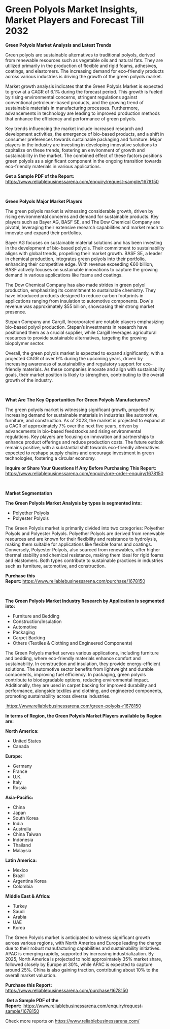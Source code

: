 <p><h1>Green Polyols Market Insights, Market Players and Forecast Till 2032</h1></p><p><strong>Green Polyols Market Analysis and Latest Trends</strong></p>
<p><p>Green polyols are sustainable alternatives to traditional polyols, derived from renewable resources such as vegetable oils and natural fats. They are utilized primarily in the production of flexible and rigid foams, adhesives, coatings, and elastomers. The increasing demand for eco-friendly products across various industries is driving the growth of the green polyols market.</p><p>Market growth analysis indicates that the Green Polyols Market is expected to grow at a CAGR of 6.1% during the forecast period. This growth is fueled by rising environmental concerns, stringent regulations against conventional petroleum-based products, and the growing trend of sustainable materials in manufacturing processes. Furthermore, advancements in technology are leading to improved production methods that enhance the efficiency and performance of green polyols.</p><p>Key trends influencing the market include increased research and development activities, the emergence of bio-based products, and a shift in consumer preferences towards sustainable packaging and furniture. Major players in the industry are investing in developing innovative solutions to capitalize on these trends, fostering an environment of growth and sustainability in the market. The combined effect of these factors positions green polyols as a significant component in the ongoing transition towards eco-friendly materials in various applications.</p></p>
<p><strong>Get a Sample PDF of the Report:&nbsp;</strong> <a href="https://www.reliablebusinessarena.com/enquiry/request-sample/1678150?utm_campaign=3289&utm_medium=2&utm_source=Github&utm_content=ia&utm_term=01042025&utm_id=green-polyols">https://www.reliablebusinessarena.com/enquiry/request-sample/1678150</a></p>
<p>&nbsp;</p>
<p><strong>Green Polyols Major Market Players</strong></p>
<p><p>The green polyols market is witnessing considerable growth, driven by rising environmental concerns and demand for sustainable products. Key players such as Bayer AG, BASF SE, and The Dow Chemical Company are pivotal, leveraging their extensive research capabilities and market reach to innovate and expand their portfolios.</p><p>Bayer AG focuses on sustainable material solutions and has been investing in the development of bio-based polyols. Their commitment to sustainability aligns with global trends, propelling their market growth. BASF SE, a leader in chemical production, integrates green polyols into their portfolio, enhancing their competitive edge. With revenue exceeding €60 billion, BASF actively focuses on sustainable innovations to capture the growing demand in various applications like foams and coatings.</p><p>The Dow Chemical Company has also made strides in green polyol production, emphasizing its commitment to sustainable chemistry. They have introduced products designed to reduce carbon footprints in applications ranging from insulation to automotive components. Dow's revenue was approximately $55 billion, showcasing their strong market presence.</p><p>Stepan Company and Cargill, Incorporated are notable players emphasizing bio-based polyol production. Stepan’s investments in research have positioned them as a crucial supplier, while Cargill leverages agricultural resources to provide sustainable alternatives, targeting the growing biopolymer sector.</p><p>Overall, the green polyols market is expected to expand significantly, with a projected CAGR of over 9% during the upcoming years, driven by increasing awareness of sustainability and regulatory support for eco-friendly materials. As these companies innovate and align with sustainability goals, their market position is likely to strengthen, contributing to the overall growth of the industry.</p></p>
<p>&nbsp;</p>
<p><strong>What Are The Key Opportunities For Green Polyols Manufacturers?</strong></p>
<p><p>The green polyols market is witnessing significant growth, propelled by increasing demand for sustainable materials in industries like automotive, furniture, and construction. As of 2023, the market is projected to expand at a CAGR of approximately 7% over the next five years, driven by advancements in bio-based feedstocks and rising environmental regulations. Key players are focusing on innovation and partnerships to enhance product offerings and reduce production costs. The future outlook remains positive, with a substantial shift towards eco-friendly alternatives expected to reshape supply chains and encourage investment in green technologies, fostering a circular economy.</p></p>
<p><strong>Inquire or Share Your Questions If Any Before Purchasing This Report:</strong> <a href="https://www.reliablebusinessarena.com/enquiry/pre-order-enquiry/1678150?utm_campaign=3289&utm_medium=2&utm_source=Github&utm_content=ia&utm_term=01042025&utm_id=green-polyols">https://www.reliablebusinessarena.com/enquiry/pre-order-enquiry/1678150</a></p>
<p>&nbsp;</p>
<p><strong>Market Segmentation</strong></p>
<p><strong>The Green Polyols Market Analysis by types is segmented into:</strong></p>
<p><ul><li>Polyether Polyols</li><li>Polyester Polyols</li></ul></p>
<p><p>The Green Polyols market is primarily divided into two categories: Polyether Polyols and Polyester Polyols. Polyether Polyols are derived from renewable resources and are known for their flexibility and resistance to hydrolysis, making them suitable for applications like flexible foams and coatings. Conversely, Polyester Polyols, also sourced from renewables, offer higher thermal stability and chemical resistance, making them ideal for rigid foams and elastomers. Both types contribute to sustainable practices in industries such as furniture, automotive, and construction.</p></p>
<p><strong>Purchase this Report:&nbsp;</strong><a href="https://www.reliablebusinessarena.com/purchase/1678150?utm_campaign=3289&utm_medium=2&utm_source=Github&utm_content=ia&utm_term=01042025&utm_id=green-polyols">https://www.reliablebusinessarena.com/purchase/1678150</a></p>
<p>&nbsp;</p>
<p><strong>The Green Polyols Market Industry Research by Application is segmented into:</strong></p>
<p><ul><li>Furniture and Bedding</li><li>Construction/Insulation</li><li>Automotive</li><li>Packaging</li><li>Carpet Backing</li><li>Others (Textiles & Clothing and Engineered Components)</li></ul></p>
<p><p>The Green Polyols market serves various applications, including furniture and bedding, where eco-friendly materials enhance comfort and sustainability. In construction and insulation, they provide energy-efficient solutions. The automotive sector benefits from lightweight and durable components, improving fuel efficiency. In packaging, green polyols contribute to biodegradable options, reducing environmental impact. Additionally, they are used in carpet backing for improved durability and performance, alongside textiles and clothing, and engineered components, promoting sustainability across diverse industries.</p></p>
<p><a href="https://www.reliablebusinessarena.com/green-polyols-r1678150?utm_campaign=3289&utm_medium=2&utm_source=Github&utm_content=ia&utm_term=01042025&utm_id=green-polyols">&nbsp;https://www.reliablebusinessarena.com/green-polyols-r1678150</a></p>
<p><strong>In terms of Region, the Green Polyols Market Players available by Region are:</strong></p>
<p>
    <p> <strong> North America: </strong>
        <ul>
            <li>United States</li>
            <li>Canada</li>
        </ul>
        </p> 
    <p> <strong> Europe: </strong>
        <ul>
            <li>Germany</li>
            <li>France</li>
            <li>U.K.</li>
            <li>Italy</li>
            <li>Russia</li>
        </ul>
        </p> 
    <p> <strong> Asia-Pacific: </strong>
        <ul>
            <li>China</li>
            <li>Japan</li>
            <li>South Korea</li>
            <li>India</li>
            <li>Australia</li>
            <li>China Taiwan</li>
            <li>Indonesia</li>
            <li>Thailand</li>
            <li>Malaysia</li>
        </ul>
        </p> 
    <p> <strong> Latin America: </strong>
        <ul>
            <li>Mexico</li>
            <li>Brazil</li>
            <li>Argentina Korea</li>
            <li>Colombia</li>
        </ul>
        </p> 
    <p> <strong> Middle East & Africa: </strong>
        <ul>
            <li>Turkey</li>
            <li>Saudi</li>
            <li>Arabia</li>
            <li>UAE</li>
            <li>Korea</li>
        </ul>
    </p>
    </p>
<p><p>The Green Polyols market is anticipated to witness significant growth across various regions, with North America and Europe leading the charge due to their robust manufacturing capabilities and sustainability initiatives. APAC is emerging rapidly, supported by increasing industrialization. By 2025, North America is projected to hold approximately 35% market share, followed closely by Europe at 30%, while APAC is expected to capture around 25%. China is also gaining traction, contributing about 10% to the overall market valuation.</p></p>
<p><strong>Purchase this Report: </strong><a href="https://www.reliablebusinessarena.com/purchase/1678150?utm_campaign=3289&utm_medium=2&utm_source=Github&utm_content=ia&utm_term=01042025&utm_id=green-polyols">https://www.reliablebusinessarena.com/purchase/1678150</a></p>
<p>&nbsp;<strong>Get a Sample PDF of the Report:&nbsp;&nbsp;</strong><a href="https://www.reliablebusinessarena.com/enquiry/request-sample/1678150?utm_campaign=3289&utm_medium=2&utm_source=Github&utm_content=ia&utm_term=01042025&utm_id=green-polyols">https://www.reliablebusinessarena.com/enquiry/request-sample/1678150</a></p>
<p><strong></strong></p>
<p>Check more reports on <a href="https://www.reliablebusinessarena.com/?utm_campaign=3289&utm_medium=2&utm_source=Github&utm_content=ia&utm_term=01042025&utm_id=green-polyols">https://www.reliablebusinessarena.com/</a></p>
